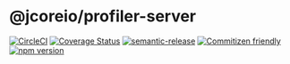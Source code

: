 # @jcoreio/profiler-server

[![CircleCI](https://circleci.com/gh/jcoreio/profiler-server.svg?style=svg)](https://circleci.com/gh/jcoreio/profiler-server)
[![Coverage Status](https://codecov.io/gh/jcoreio/profiler-server/branch/master/graph/badge.svg)](https://codecov.io/gh/jcoreio/profiler-server)
[![semantic-release](https://img.shields.io/badge/%20%20%F0%9F%93%A6%F0%9F%9A%80-semantic--release-e10079.svg)](https://github.com/semantic-release/semantic-release)
[![Commitizen friendly](https://img.shields.io/badge/commitizen-friendly-brightgreen.svg)](http://commitizen.github.io/cz-cli/)
[![npm version](https://badge.fury.io/js/%40jcoreio%2Fprofiler-server.svg)](https://badge.fury.io/js/%40jcoreio%2Fprofiler-server)
